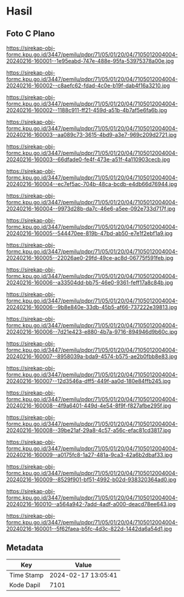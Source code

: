 # Hasil

## Foto C Plano

https://sirekap-obj-formc.kpu.go.id/3447/pemilu/pdpr/71/05/01/20/04/7105012004004-20240216-160001--1e95eabd-747e-488e-95fa-53975378a00e.jpg

https://sirekap-obj-formc.kpu.go.id/3447/pemilu/pdpr/71/05/01/20/04/7105012004004-20240216-160002--c8aefc62-fdad-4c0e-b19f-dab4f16a3210.jpg

https://sirekap-obj-formc.kpu.go.id/3447/pemilu/pdpr/71/05/01/20/04/7105012004004-20240216-160002--1188c911-ff21-459d-a51b-4b7af5e6fa6b.jpg

https://sirekap-obj-formc.kpu.go.id/3447/pemilu/pdpr/71/05/01/20/04/7105012004004-20240216-160003--aa089c73-3615-4bd9-a3e7-969c209d2721.jpg

https://sirekap-obj-formc.kpu.go.id/3447/pemilu/pdpr/71/05/01/20/04/7105012004004-20240216-160003--66dfade0-fe4f-473e-a51f-4a110903cecb.jpg

https://sirekap-obj-formc.kpu.go.id/3447/pemilu/pdpr/71/05/01/20/04/7105012004004-20240216-160004--ec7ef5ac-704b-48ca-bcdb-e4db66d76944.jpg

https://sirekap-obj-formc.kpu.go.id/3447/pemilu/pdpr/71/05/01/20/04/7105012004004-20240216-160004--9973d28b-da7c-46e6-a5ee-092e733d717f.jpg

https://sirekap-obj-formc.kpu.go.id/3447/pemilu/pdpr/71/05/01/20/04/7105012004004-20240216-160005--544470ee-819b-47bd-ab50-e7e1f2ebf1a9.jpg

https://sirekap-obj-formc.kpu.go.id/3447/pemilu/pdpr/71/05/01/20/04/7105012004004-20240216-160005--22026ae0-29fd-49ce-ac8d-06775f591feb.jpg

https://sirekap-obj-formc.kpu.go.id/3447/pemilu/pdpr/71/05/01/20/04/7105012004004-20240216-160006--a33504dd-bb75-46e0-9361-feff17a8c84b.jpg

https://sirekap-obj-formc.kpu.go.id/3447/pemilu/pdpr/71/05/01/20/04/7105012004004-20240216-160006--9b8e840e-33db-45b5-af66-737222e39813.jpg

https://sirekap-obj-formc.kpu.go.id/3447/pemilu/pdpr/71/05/01/20/04/7105012004004-20240216-160006--7d21e423-e880-4b7a-9716-894946d9b60c.jpg

https://sirekap-obj-formc.kpu.go.id/3447/pemilu/pdpr/71/05/01/20/04/7105012004004-20240216-160007--8958039a-bda9-4574-b575-ae2b0fbb8e83.jpg

https://sirekap-obj-formc.kpu.go.id/3447/pemilu/pdpr/71/05/01/20/04/7105012004004-20240216-160007--12d3546a-dff5-449f-aa0d-180e84ffb245.jpg

https://sirekap-obj-formc.kpu.go.id/3447/pemilu/pdpr/71/05/01/20/04/7105012004004-20240216-160008--4f9a6401-449d-4e54-8f9f-f827afbe295f.jpg

https://sirekap-obj-formc.kpu.go.id/3447/pemilu/pdpr/71/05/01/20/04/7105012004004-20240216-160008--39be21af-29a8-4c57-a56c-efac81cd3817.jpg

https://sirekap-obj-formc.kpu.go.id/3447/pemilu/pdpr/71/05/01/20/04/7105012004004-20240216-160009--a0175fc8-1a27-481a-9ca3-42a6b2dbaf33.jpg

https://sirekap-obj-formc.kpu.go.id/3447/pemilu/pdpr/71/05/01/20/04/7105012004004-20240216-160009--8529f901-bf51-4992-b02d-938320364ad0.jpg

https://sirekap-obj-formc.kpu.go.id/3447/pemilu/pdpr/71/05/01/20/04/7105012004004-20240216-160010--a564a942-7add-4adf-a000-deacd78ee643.jpg

https://sirekap-obj-formc.kpu.go.id/3447/pemilu/pdpr/71/05/01/20/04/7105012004004-20240216-160001--5f62faea-b5fc-4d3c-822d-1442da6a54d1.jpg


## Metadata

| Key        | Value               |
| ---------- | ------------------- |
| Time Stamp | 2024-02-17 13:05:41 |
| Kode Dapil | 7101                |




